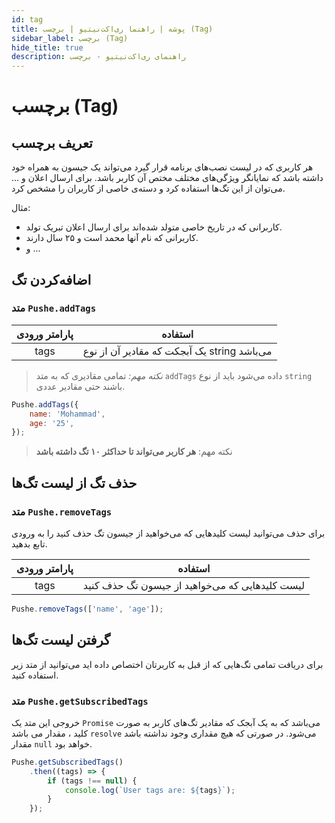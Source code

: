 ```yaml
---
id: tag
title: پوشه | راهنما ری‌اکت‌نیتیو | برچسب (Tag)
sidebar_label: برچسب (Tag)
hide_title: true
description: راهنمای ری‌اکت‌نیتیو - برچسب
---
```


# برچسب (Tag)

##  تعریف برچسب

هر کاربری که در لیست نصب‌های برنامه قرار گیرد می‌تواند یک جیسون به همراه خود داشته باشد که نمایانگر ویژگی‌های مختلف مختص آن کاربر باشد.
برای ارسال اعلان و ... می‌توان از این تگ‌ها استفاده کرد و دسته‌ی خاصی از کاربران را مشخص کرد.

مثال:
- کاربرانی که در تاریخ خاصی متولد شده‌اند برای ارسال اعلان تبریک تولد.
- کاربرانی که نام آنها محمد است و ۲۵ سال دارند.
- و ...

## اضافه‌کردن تگ

### متد ```Pushe.addTags```

|پارامتر ورودی|استفاده|
|:--:|--|
|tags|یک آبجکت که مقادیر آن از نوع string می‌باشد|

> *نکته مهم:* تمامی مقادیری که به متد `addTags` داده می‌شود باید از نوع `string` باشند حتی مقادیر عددی.

```js
Pushe.addTags({
    name: 'Mohammad',
    age: '25',
});
```

> نکته مهم: **هر کاربر می‌تواند تا حداکثر ۱۰ تگ داشته باشد**


## حذف تگ از لیست تگ‌ها


### متد ```Pushe.removeTags```

برای حذف می‌توانید لیست کلید‌هایی که می‌خواهید از جیسون تگ حذف کنید را به ورودی تابع بدهید.

|پارامتر ورودی|استفاده|
|:--:|--|
|tags|لیست کلید‌هایی که می‌خواهید از جیسون تگ حذف کنید|

```js
Pushe.removeTags(['name', 'age']);
```


## گرفتن لیست تگ‌ها

برای دریافت تمامی تگ‌هایی که از قبل به کاربرتان اختصاص داده اید می‌توانید از متد زیر استفاده کنید.

### متد ```Pushe.getSubscribedTags```

خروجی این متد یک ```Promise``` می‌باشد که به یک آبجک که مقادیر تگ‌های کاربر به صورت کلید ، مقدار می باشد ```resolve``` می‌شود. در صورتی که هیچ مقداری وجود نداشته باشد مقدار ```null``` خواهد بود.

```js
Pushe.getSubscribedTags()
    .then((tags) => {
        if (tags !== null) {
            console.log(`User tags are: ${tags}`);
        }
    });
```